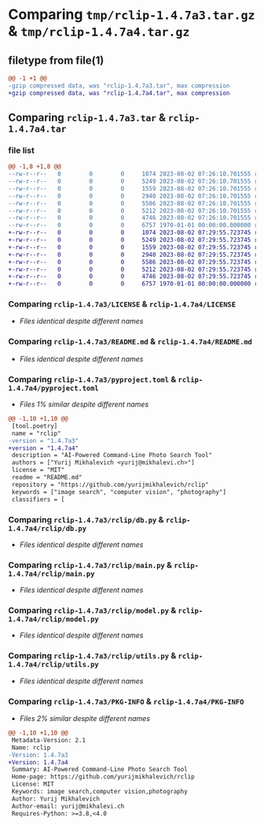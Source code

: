 # Comparing `tmp/rclip-1.4.7a3.tar.gz` & `tmp/rclip-1.4.7a4.tar.gz`

## filetype from file(1)

```diff
@@ -1 +1 @@
-gzip compressed data, was "rclip-1.4.7a3.tar", max compression
+gzip compressed data, was "rclip-1.4.7a4.tar", max compression
```

## Comparing `rclip-1.4.7a3.tar` & `rclip-1.4.7a4.tar`

### file list

```diff
@@ -1,8 +1,8 @@
--rw-r--r--   0        0        0     1074 2023-08-02 07:26:10.701555 rclip-1.4.7a3/LICENSE
--rw-r--r--   0        0        0     5249 2023-08-02 07:26:10.701555 rclip-1.4.7a3/README.md
--rw-r--r--   0        0        0     1559 2023-08-02 07:26:10.701555 rclip-1.4.7a3/pyproject.toml
--rw-r--r--   0        0        0     2940 2023-08-02 07:26:10.701555 rclip-1.4.7a3/rclip/db.py
--rw-r--r--   0        0        0     5586 2023-08-02 07:26:10.701555 rclip-1.4.7a3/rclip/main.py
--rw-r--r--   0        0        0     5212 2023-08-02 07:26:10.701555 rclip-1.4.7a3/rclip/model.py
--rw-r--r--   0        0        0     4746 2023-08-02 07:26:10.701555 rclip-1.4.7a3/rclip/utils.py
--rw-r--r--   0        0        0     6757 1970-01-01 00:00:00.000000 rclip-1.4.7a3/PKG-INFO
+-rw-r--r--   0        0        0     1074 2023-08-02 07:29:55.723745 rclip-1.4.7a4/LICENSE
+-rw-r--r--   0        0        0     5249 2023-08-02 07:29:55.723745 rclip-1.4.7a4/README.md
+-rw-r--r--   0        0        0     1559 2023-08-02 07:29:55.723745 rclip-1.4.7a4/pyproject.toml
+-rw-r--r--   0        0        0     2940 2023-08-02 07:29:55.723745 rclip-1.4.7a4/rclip/db.py
+-rw-r--r--   0        0        0     5586 2023-08-02 07:29:55.723745 rclip-1.4.7a4/rclip/main.py
+-rw-r--r--   0        0        0     5212 2023-08-02 07:29:55.723745 rclip-1.4.7a4/rclip/model.py
+-rw-r--r--   0        0        0     4746 2023-08-02 07:29:55.723745 rclip-1.4.7a4/rclip/utils.py
+-rw-r--r--   0        0        0     6757 1970-01-01 00:00:00.000000 rclip-1.4.7a4/PKG-INFO
```

### Comparing `rclip-1.4.7a3/LICENSE` & `rclip-1.4.7a4/LICENSE`

 * *Files identical despite different names*

### Comparing `rclip-1.4.7a3/README.md` & `rclip-1.4.7a4/README.md`

 * *Files identical despite different names*

### Comparing `rclip-1.4.7a3/pyproject.toml` & `rclip-1.4.7a4/pyproject.toml`

 * *Files 1% similar despite different names*

```diff
@@ -1,10 +1,10 @@
 [tool.poetry]
 name = "rclip"
-version = "1.4.7a3"
+version = "1.4.7a4"
 description = "AI-Powered Command-Line Photo Search Tool"
 authors = ["Yurij Mikhalevich <yurij@mikhalevi.ch>"]
 license = "MIT"
 readme = "README.md"
 repository = "https://github.com/yurijmikhalevich/rclip"
 keywords = ["image search", "computer vision", "photography"]
 classifiers = [
```

### Comparing `rclip-1.4.7a3/rclip/db.py` & `rclip-1.4.7a4/rclip/db.py`

 * *Files identical despite different names*

### Comparing `rclip-1.4.7a3/rclip/main.py` & `rclip-1.4.7a4/rclip/main.py`

 * *Files identical despite different names*

### Comparing `rclip-1.4.7a3/rclip/model.py` & `rclip-1.4.7a4/rclip/model.py`

 * *Files identical despite different names*

### Comparing `rclip-1.4.7a3/rclip/utils.py` & `rclip-1.4.7a4/rclip/utils.py`

 * *Files identical despite different names*

### Comparing `rclip-1.4.7a3/PKG-INFO` & `rclip-1.4.7a4/PKG-INFO`

 * *Files 2% similar despite different names*

```diff
@@ -1,10 +1,10 @@
 Metadata-Version: 2.1
 Name: rclip
-Version: 1.4.7a3
+Version: 1.4.7a4
 Summary: AI-Powered Command-Line Photo Search Tool
 Home-page: https://github.com/yurijmikhalevich/rclip
 License: MIT
 Keywords: image search,computer vision,photography
 Author: Yurij Mikhalevich
 Author-email: yurij@mikhalevi.ch
 Requires-Python: >=3.8,<4.0
```

